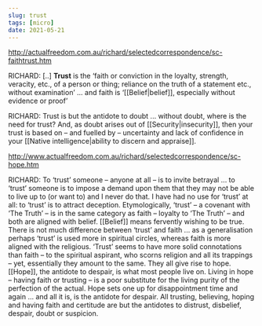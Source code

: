 ```yaml
---
slug: trust
tags: [micro]
date: 2021-05-21
---
```



http://actualfreedom.com.au/richard/selectedcorrespondence/sc-faithtrust.htm

RICHARD: [..] **Trust** is the ‘faith or conviction in the loyalty, strength, veracity, etc., of a person or thing; reliance on the truth of a statement etc., without examination’ ... and faith is ‘[[Belief|belief]], especially without evidence or proof’ 

RICHARD: Trust is but the antidote to doubt ... without doubt, where is the need for trust? And, as doubt arises out of [[Security|insecurity]], then your trust is based on – and fuelled by – uncertainty and lack of confidence in your [[Native intelligence|ability to discern and appraise]].

http://www.actualfreedom.com.au/richard/selectedcorrespondence/sc-hope.htm

RICHARD: To ‘trust’ someone – anyone at all – is to invite betrayal ... to ‘trust’ someone is to impose a demand upon them that they may not be able to live up to (or want to) and I never do that. I have had no use for ‘trust’ at all: to ‘trust’ is to attract deception. Etymologically, ‘trust’ – a covenant with ‘The Truth’ – is in the same category as faith – loyalty to ‘The Truth’ – and both are aligned with belief. [[Belief]] means fervently wishing to be true. There is not much difference between ‘trust’ and faith ... as a generalisation perhaps ‘trust’ is used more in spiritual circles, whereas faith is more aligned with the religious. ‘Trust’ seems to have more solid connotations than faith – to the spiritual aspirant, who scorns religion and all its trappings – yet, essentially they amount to the same. They all give rise to hope. [[Hope]], the antidote to despair, is what most people live on. Living in hope – having faith or trusting – is a poor substitute for the living purity of the perfection of the actual. Hope sets one up for disappointment time and again ... and all it is, is the antidote for despair. All trusting, believing, hoping and having faith and certitude are but the antidotes to distrust, disbelief, despair, doubt or suspicion.